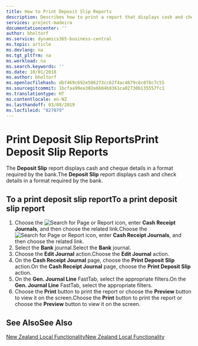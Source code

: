 ```yaml
---
title: How to Print Deposit Slip Reports
description: Describes how to print a report that displays cash and cheque details in a format required by the bank.
services: project-madeira
documentationcenter: ''
author: bholtorf
ms.service: dynamics365-business-central
ms.topic: article
ms.devlang: na
ms.tgt_pltfrm: na
ms.workload: na
ms.search.keywords: ''
ms.date: 10/01/2018
ms.author: bholtorf
ms.openlocfilehash: dbf469c692e506273cc62f4ac4679c6c078c7c55
ms.sourcegitcommit: 1bcfaa99ea302e6b84b8361ca02730b135557fc1
ms.translationtype: HT
ms.contentlocale: en-NZ
ms.lasthandoff: 03/08/2019
ms.locfileid: "827079"
---
```

# <a name="print-deposit-slip-reports"></a><span data-ttu-id="9de25-103">Print Deposit Slip Reports</span><span class="sxs-lookup"><span data-stu-id="9de25-103">Print Deposit Slip Reports</span></span>
<span data-ttu-id="9de25-104">The **Deposit Slip** report displays cash and cheque details in a format required by the bank.</span><span class="sxs-lookup"><span data-stu-id="9de25-104">The **Deposit Slip** report displays cash and check details in a format required by the bank.</span></span>  

## <a name="to-a-print-deposit-slip-report"></a><span data-ttu-id="9de25-105">To a print deposit slip report</span><span class="sxs-lookup"><span data-stu-id="9de25-105">To a print deposit slip report</span></span>  
1.  <span data-ttu-id="9de25-106">Choose the ![Search for Page or Report](../../media/ui-search/search_small.png "Search for Page or Report icon") icon, enter **Cash Receipt Journals**, and then choose the related link.</span><span class="sxs-lookup"><span data-stu-id="9de25-106">Choose the ![Search for Page or Report](../../media/ui-search/search_small.png "Search for Page or Report icon") icon, enter **Cash Receipt Journals**, and then choose the related link.</span></span>  
2.  <span data-ttu-id="9de25-107">Select the **Bank** journal.</span><span class="sxs-lookup"><span data-stu-id="9de25-107">Select the **Bank** journal.</span></span>  
3.  <span data-ttu-id="9de25-108">Choose the **Edit Journal** action.</span><span class="sxs-lookup"><span data-stu-id="9de25-108">Choose the **Edit Journal** action.</span></span>  
4.  <span data-ttu-id="9de25-109">On the **Cash Receipt Journal** page, choose the **Print Deposit Slip** action.</span><span class="sxs-lookup"><span data-stu-id="9de25-109">On the **Cash Receipt Journal** page, choose the **Print Deposit Slip** action.</span></span>  
5.  <span data-ttu-id="9de25-110">On the **Gen. Journal Line** FastTab, select the appropriate filters.</span><span class="sxs-lookup"><span data-stu-id="9de25-110">On the **Gen. Journal Line** FastTab, select the appropriate filters.</span></span>  
6.  <span data-ttu-id="9de25-111">Choose the **Print** button to print the report or choose the **Preview** button to view it on the screen.</span><span class="sxs-lookup"><span data-stu-id="9de25-111">Choose the **Print** button to print the report or choose the **Preview** button to view it on the screen.</span></span>  

## <a name="see-also"></a><span data-ttu-id="9de25-112">See Also</span><span class="sxs-lookup"><span data-stu-id="9de25-112">See Also</span></span>  
[<span data-ttu-id="9de25-113">New Zealand Local Functionality</span><span class="sxs-lookup"><span data-stu-id="9de25-113">New Zealand Local Functionality</span></span>](new-zealand-local-functionality.md)
